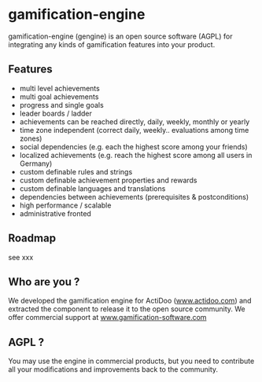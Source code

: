 # gamification-engine

gamification-engine (gengine) is an open source software (AGPL) for integrating any kinds of gamification features into your product.

## Features

* multi level achievements
* multi goal achievements
* progress and single goals 
* leader boards / ladder
* achievements can be reached directly, daily, weekly, monthly or yearly
* time zone independent (correct daily, weekly.. evaluations among time zones)
* social dependencies (e.g. each the highest score among your friends)
* localized achievements (e.g. reach the highest score among all users in Germany)
* custom definable rules and strings
* custom definable achievement properties and rewards
* custom definable languages and translations
* dependencies between achievements (prerequisites & postconditions)
* high performance / scalable
* administrative fronted

## Roadmap
see xxx

## Who are you ?
We developed the gamification engine for ActiDoo (www.actidoo.com) and extracted the component to release it to the open source community.
We offer commercial support at www.gamification-software.com

## AGPL ?
You may use the engine in commercial products, but you need to contribute all your modifications and improvements back to the community.
